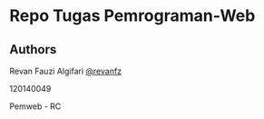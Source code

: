 # Repo Tugas Pemrograman-Web

## Authors

Revan Fauzi Algifari [@revanfz](https://www.github.com/revanfz)

120140049

Pemweb - RC
